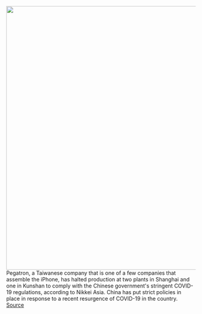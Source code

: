 <img src='https://cdn.vox-cdn.com/thumbor/Xs4s3TaJl7776tEMCHqqK5W5liE=/0x0:1995x1330/1200x800/filters:focal(839x506:1157x824)/cdn.vox-cdn.com/uploads/chorus_image/image/70741669/vpavic_210916_untitled_0031.0.jpg' width='700px' /><br/>
Pegatron, a Taiwanese company that is one of a few companies that assemble the iPhone, has halted production at two plants in Shanghai and one in Kunshan to comply with the Chinese government's stringent COVID-19 regulations, according to Nikkei Asia. China has put strict policies in place in response to a recent resurgence of COVID-19 in the country.
<a href='https://www.theverge.com/2022/4/12/23022470/apple-pegatron-iphone-manufacturing-shanghai-kunshan-covid-19'> Source <a/>